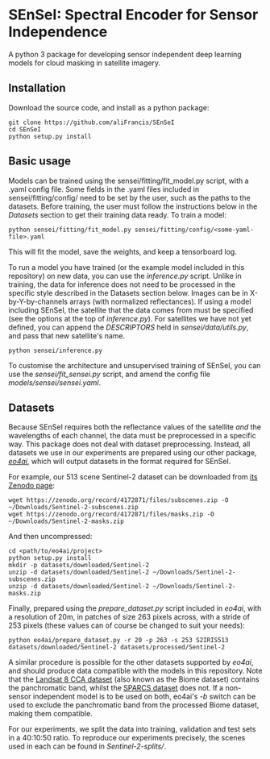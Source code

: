 # SEnSeI: Spectral Encoder for Sensor Independence

A python 3 package for developing sensor independent deep learning models for cloud masking in satellite imagery.


## Installation

Download the source code, and install as a python package:

```
git clone https://github.com/aliFrancis/SEnSeI
cd SEnSeI
python setup.py install
```

## Basic usage

Models can be trained using the sensei/fitting/fit_model.py script, with a .yaml config file. Some fields in the .yaml files included in sensei/fitting/config/ need to be set by the user, such as the paths to the datasets. Before training, the user must follow the instructions below in the *Datasets* section to get their training data ready. To train a model:

```
python sensei/fitting/fit_model.py sensei/fitting/config/<some-yaml-file>.yaml
```

This will fit the model, save the weights, and keep a tensorboard log.

To run a model you have trained (or the example model included in this repository) on new data, you can use the _inference.py_ script. Unlike in training, the data for inference does not need to be processed in the specific style described in the Datasets section below. Images can be in X-by-Y-by-channels arrays (with normalized reflectances). If using a model including SEnSeI, the satellite that the data comes from must be specified (see the options at the top of _inference.py_). For satellites we have not yet defined, you can append the _DESCRIPTORS_ held in _sensei/data/utils.py_, and pass that new satellite's name.

```
python sensei/inference.py
```

To customise the architecture and unsupervised training of SEnSeI, you can use the _sensei/fit_sensei.py_ script, and amend the config file _models/sensei/sensei.yaml_.

## Datasets

Because SEnSeI requires both the reflectance values of the satellite _and_ the wavelengths of each channel, the data must be preprocessed in a specific way. This package does not deal with dataset preprocessing. Instead, all datasets we use in our experiments are prepared using our other package, [_eo4ai_](https://github.com/ESA-PhiLab/eo4ai), which will output datasets in the format required for SEnSeI.

For example, our 513 scene Sentinel-2 dataset can be downloaded from [its Zenodo page](https://zenodo.org/record/4172871):

```
wget https://zenodo.org/record/4172871/files/subscenes.zip -O ~/Downloads/Sentinel-2-subscenes.zip
wget https://zenodo.org/record/4172871/files/masks.zip -O ~/Downloads/Sentinel-2-masks.zip
```

And then uncompressed:

```
cd <path/to/eo4ai/project>
python setup.py install
mkdir -p datasets/downloaded/Sentinel-2
unzip -d datasets/downloaded/Sentinel-2 ~/Downloads/Sentinel-2-subscenes.zip
unzip -d datasets/downloaded/Sentinel-2 ~/Downloads/Sentinel-2-masks.zip
```

Finally, prepared using the _prepare_dataset.py_ script included in _eo4ai_, with a resolution of 20m, in patches of size 263 pixels across, with a stride of 253 pixels (these values can of course be changed to suit your needs):

```
python eo4ai/prepare_dataset.py -r 20 -p 263 -s 253 S2IRIS513 datasets/downloaded/Sentinel-2 datasets/processed/Sentinel-2
```

A similar procedure is possible for the other datasets supported by _eo4ai_, and should produce data compatible with the models in this repository. Note that the [Landsat 8 CCA dataset](https://landsat.usgs.gov/landsat-8-cloud-cover-assessment-validation-data) (also known as the Biome dataset) contains the panchromatic band, whilst the [SPARCS dataset](https://www.usgs.gov/core-science-systems/nli/landsat/spatial-procedures-automated-removal-cloud-and-shadow-sparcs) does not. If a non-sensor independent model is to be used on both, eo4ai's *-b* switch can be used to exclude the panchromatic band from the processed Biome dataset, making them compatible.

For our experiments, we split the data into training, validation and test sets in a 40:10:50 ratio. To reproduce our experiments precisely, the scenes used in each can be found in _Sentinel-2-splits/_.
